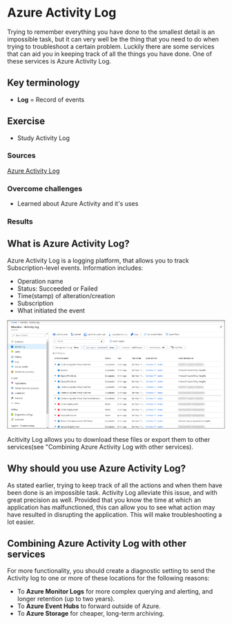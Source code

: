 # Azure Activity Log
Trying to remember everything you have done to the smallest detail is an impossible task, but it can very well be the thing that you need to do when trying to troubleshoot a certain problem. Luckily there are some services that can aid you in keeping track of all the things you have done. One of these services is Azure Activity Log.

## Key terminology
- **Log** = Record of events

## Exercise
- Study Activity Log

### Sources
[Azure Activity Log](https://docs.microsoft.com/en-us/azure/azure-monitor/essentials/activity-log)

### Overcome challenges
- Learned about Azure Activity and it's uses

### Results

## **What is Azure Activity Log?**
Azure Activity Log is a logging platform, that allows you to track Subscription-level events. Information includes:
- Operation name
- Status: Succeeded or Failed
- Time(stamp) of alteration/creation
- Subscription
- What initiated the event

![Example Log](../00_includes/05_Azure/Azure%20Activity%20Log/SS_AcitivtyLog.png)

Acitivity Log allows you to download these files or export them to other services(see "Combining Azure Activity Log with other services).

## **Why should you use Azure Activity Log?**
As stated earlier, trying to keep track of all the actions and when them have been done is an impossible task. Activity Log alleviate this issue, and with great precision as well. Provided that you know the time at which an application has malfunctioned, this can allow you to see what action may have resulted in disrupting the application. This will make troubleshooting a lot easier.

## **Combining Azure Activity Log with other services**
For more functionality, you should create a diagnostic setting to send the Activity log to one or more of these locations for the following reasons:

- To **Azure Monitor Logs** for more complex querying and alerting, and longer retention (up to two years).
- To **Azure Event Hubs** to forward outside of Azure.
- To **Azure Storage** for cheaper, long-term archiving.
